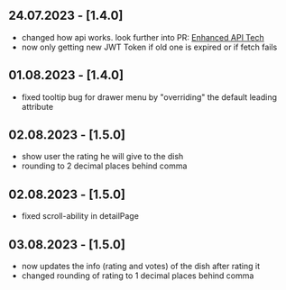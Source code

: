 ## 24.07.2023 - [1.4.0]

- changed how api works. look further into
  PR: [Enhanced API Tech](https://github.com/whosFritz/MensiMates/pull/140)
- now only getting new JWT Token if old one is expired or if fetch fails

## 01.08.2023 - [1.4.0]

- fixed tooltip bug for drawer menu by "overriding" the default leading attribute

## 02.08.2023 - [1.5.0]

- show user the rating he will give to the dish
- rounding to 2 decimal places behind comma

## 02.08.2023 - [1.5.0]

- fixed scroll-ability in detailPage

## 03.08.2023 - [1.5.0]

- now updates the info (rating and votes) of the dish after rating it
- changed rounding of rating to 1 decimal places behind comma